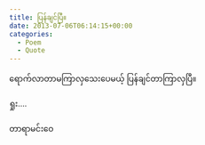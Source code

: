 ```yaml
---
title: ပြန်ချင်ပြီ။
date: 2013-07-06T06:14:15+00:00
categories:
  - Poem
  - Quote
---
```

ရောက်လာတာမကြာလှသေးပေမယ့် ပြန်ချင်တာကြာလှပြီ။

ရှုး&#8230;.
  
တာရာမင်းဝေ